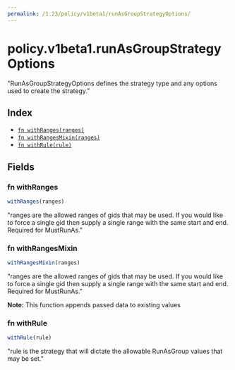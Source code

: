```yaml
---
permalink: /1.23/policy/v1beta1/runAsGroupStrategyOptions/
---
```


# policy.v1beta1.runAsGroupStrategyOptions

"RunAsGroupStrategyOptions defines the strategy type and any options used to create the strategy."

## Index

* [`fn withRanges(ranges)`](#fn-withranges)
* [`fn withRangesMixin(ranges)`](#fn-withrangesmixin)
* [`fn withRule(rule)`](#fn-withrule)

## Fields

### fn withRanges

```ts
withRanges(ranges)
```

"ranges are the allowed ranges of gids that may be used. If you would like to force a single gid then supply a single range with the same start and end. Required for MustRunAs."

### fn withRangesMixin

```ts
withRangesMixin(ranges)
```

"ranges are the allowed ranges of gids that may be used. If you would like to force a single gid then supply a single range with the same start and end. Required for MustRunAs."

**Note:** This function appends passed data to existing values

### fn withRule

```ts
withRule(rule)
```

"rule is the strategy that will dictate the allowable RunAsGroup values that may be set."